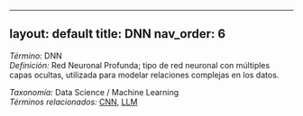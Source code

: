 
---
layout: default
title: DNN
nav_order: 6
---

*Término:* DNN  
*Definición:* Red Neuronal Profunda; tipo de red neuronal con múltiples capas ocultas, utilizada para modelar relaciones complejas en los datos.

*Taxonomía:* Data Science / Machine Learning  
*Términos relacionados:* [CNN](https://maleniski.github.io/diccionario-angl-tec-mx/docs/alfabeticamente/C/cnn/), [LLM](https://maleniski.github.io/diccionario-angl-tec-mx/docs/alfabeticamente/L/llm/)
